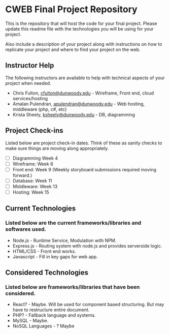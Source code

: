 # CWEB Final Project Repository

This is the repository that will host the code for your final project.  Please update this readme file with the technologies you will be using for your project.  

Also include a description of your project along with instructions on how to replicate your project and where to find your project on the web.

## Instructor Help

The following instructors are available to help with technical aspects of your project when needed.

* Chris Fulton, cfulton@dunwoody.edu  - Wireframe, Front end, cloud services/hosting
* Amalan Pulendran, apulendran@dunwoody.edu - Web hosting, middleware (php, c#, etc)
* Krista Sheely, ksheely@dunwoody.edu - DB, diagramming

## Project Check-ins

Listed below are project check-in dates. Think of these as sanity checks to make sure things are moving along appropriately.

- [ ] Diagramming Week 4
- [ ] Wireframe: Week 6
- [ ] Front end: Week 9 (Weekly storyboard submissions required moving forward.)
- [ ] Database: Week 11
- [ ] Middleware: Week 13
- [ ] Hosting: Week 15

## Current Technologies

### Listed below are the current frameworks/libraries and softwares used.

* Node.js - Runtime Service, Modulation with NPM.
* Express.js - Routing system with node.js and provides serverside logic.
* HTML/CSS - Front end works.
* Javascript - Fill in key gaps for web app.

## Considered Technologies

### Listed below are frameworks/libraries that have been considered.

* React? - Maybe. Will be used for component based structuring. But may have to restructure entire document.
* PHP? - Fallback language and systems.
* MySQL - Maybe.
* NoSQL Languages - ? Maybe